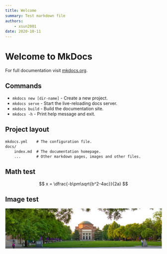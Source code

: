 ```yaml
---
title: Welcome
summary: Test markdown file
authors:
    - xsun2001
date: 2020-10-11
---
```


# Welcome to MkDocs

For full documentation visit [mkdocs.org](https://www.mkdocs.org).

## Commands

* `mkdocs new [dir-name]` - Create a new project.
* `mkdocs serve` - Start the live-reloading docs server.
* `mkdocs build` - Build the documentation site.
* `mkdocs -h` - Print help message and exit.

## Project layout

    mkdocs.yml    # The configuration file.
    docs/
        index.md  # The documentation homepage.
        ...       # Other markdown pages, images and other files.

## Math test

$$ x = \dfrac{-b\pm\sqrt{b^2-4ac}}{2a} $$

## Image test

![THU](img/index/1.jpg)
